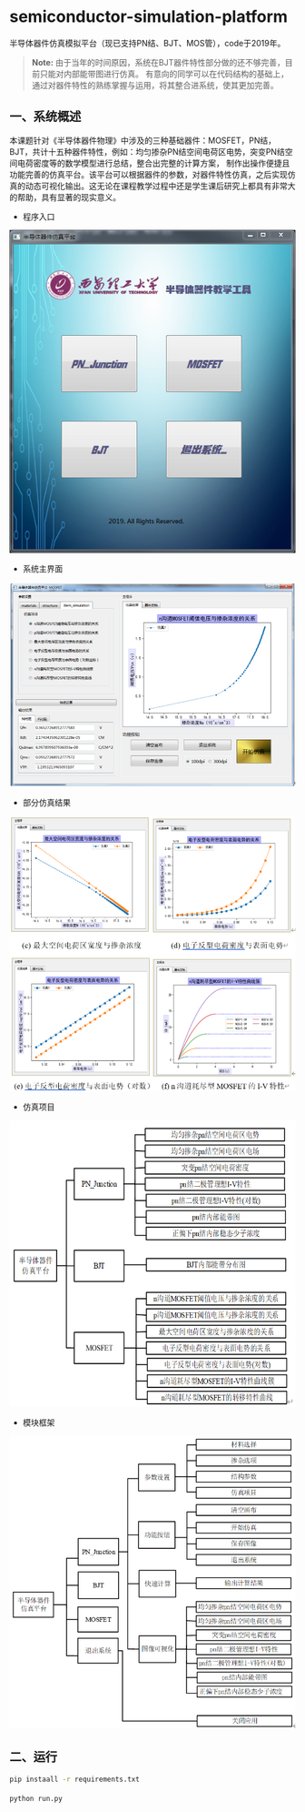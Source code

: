 # semiconductor-simulation-platform
半导体器件仿真模拟平台（现已支持PN结、BJT、MOS管），code于2019年。
>**Note:** 由于当年的时间原因，系统在BJT器件特性部分做的还不够完善，目前只能对内部能带图进行仿真。
>有意向的同学可以在代码结构的基础上，通过对器件特性的熟练掌握与运用，将其整合进系统，使其更加完善。

## 一、系统概述

本课题针对《半导体器件物理》中涉及的三种基础器件：MOSFET，PN结，BJT，共计十五种器件特性，例如：均匀掺杂PN结空间电荷区电势，突变PN结空间电荷密度等的数学模型进行总结，整合出完整的计算方案，
制作出操作便捷且功能完善的仿真平台。该平台可以根据器件的参数，对器件特性仿真，之后实现仿真的动态可视化输出。这无论在课程教学过程中还是学生课后研究上都具有非常大的帮助，具有显著的现实意义。

- 程序入口  
<img src="./readme_img/程序入口.png">

- 系统主界面  
<img src="./readme_img/主界面.png">

- 部分仿真结果  
<img src="./readme_img/部分仿真结果.png">

- 仿真项目  
<img src="./readme_img/仿真项目.png">

- 模块框架  
<img src="./readme_img/模块框架.png">


## 二、运行

```sh
pip instaall -r requirements.txt

python run.py
```



